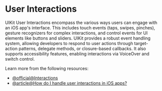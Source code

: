 # User Interactions

UIKit User Interactions encompass the various ways users can engage with an iOS app's interface. This includes touch events (taps, swipes, pinches), gesture recognizers for complex interactions, and control events for UI elements like buttons and sliders. UIKit provides a robust event handling system, allowing developers to respond to user actions through target-action patterns, delegate methods, or closure-based callbacks. It also supports accessibility features, enabling interactions via VoiceOver and switch control.

Learn more from the following resources:

- [@official@Interactions](https://developer.apple.com/documentation/uikit/uiview/2891054-interactions)
- [@article@How do I handle user interactions in iOS apps?](https://clouddevs.com/ios/user-interactions/)